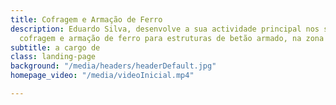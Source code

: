 ```yaml
---
title: Cofragem e Armação de Ferro
description: Eduardo Silva, desenvolve a sua actividade principal nos sectores da
  cofragem e armação de ferro para estruturas de betão armado, na zona do Algarve.
subtitle: a cargo de
class: landing-page
background: "/media/headers/headerDefault.jpg"
homepage_video: "/media/videoInicial.mp4"

---
```

